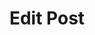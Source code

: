 ---
title: Edit Post
excerpt: |-
  Edit a post.

  Required scopes:
  + **post**
api:
  file: forum.json
  operationId: Posts.Edit
hidden: false
---